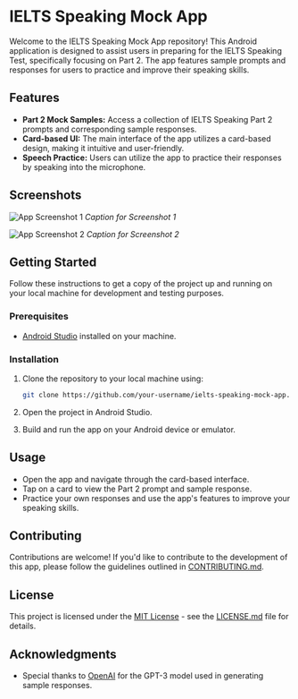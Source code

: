 # IELTS Speaking Mock App

Welcome to the IELTS Speaking Mock App repository! This Android application is designed to assist users in preparing for the IELTS Speaking Test, specifically focusing on Part 2. The app features sample prompts and responses for users to practice and improve their speaking skills.

## Features

- **Part 2 Mock Samples:** Access a collection of IELTS Speaking Part 2 prompts and corresponding sample responses.
- **Card-based UI:** The main interface of the app utilizes a card-based design, making it intuitive and user-friendly.
- **Speech Practice:** Users can utilize the app to practice their responses by speaking into the microphone.

## Screenshots

![App Screenshot 1](/screenshots/screenshot1.png)
*Caption for Screenshot 1*

![App Screenshot 2](/screenshots/screenshot2.png)
*Caption for Screenshot 2*

## Getting Started

Follow these instructions to get a copy of the project up and running on your local machine for development and testing purposes.

### Prerequisites

- [Android Studio](https://developer.android.com/studio) installed on your machine.

### Installation

1. Clone the repository to your local machine using:

    ```bash
    git clone https://github.com/your-username/ielts-speaking-mock-app.git
    ```

2. Open the project in Android Studio.

3. Build and run the app on your Android device or emulator.

## Usage

- Open the app and navigate through the card-based interface.
- Tap on a card to view the Part 2 prompt and sample response.
- Practice your own responses and use the app's features to improve your speaking skills.

## Contributing

Contributions are welcome! If you'd like to contribute to the development of this app, please follow the guidelines outlined in [CONTRIBUTING.md](CONTRIBUTING.md).

## License

This project is licensed under the [MIT License](LICENSE.md) - see the [LICENSE.md](LICENSE.md) file for details.

## Acknowledgments

- Special thanks to [OpenAI](https://www.openai.com/) for the GPT-3 model used in generating sample responses.

